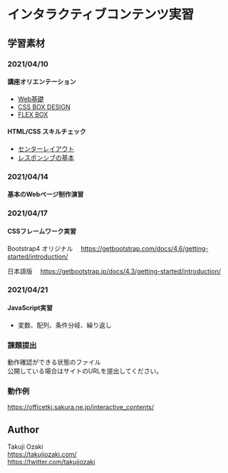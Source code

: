 # インタラクティブコンテンツ実習
## 学習素材

### 2021/04/10
#### 講座オリエンテーション
- [Web基礎](https://github.com/takujiozaki/info_architect/blob/master/pdf/Web%E5%9F%BA%E7%A4%8E.pdf)
- [CSS BOX DESIGN](https://github.com/takujiozaki/info_architect/blob/master/pdf/css_box_design.pdf)
- [FLEX BOX](https://github.com/takujiozaki/info_architect/blob/master/pdf/flexbox_cheatsheet.pdf)
#### HTML/CSS スキルチェック
- [センターレイアウト](https://github.com/takujiozaki/info_architect/blob/master/pdf/css_center_layout.pdf)
- [レスポンシブの基本](https://github.com/takujiozaki/info_architect/blob/master/pdf/responsive_web_design.pdf)

### 2021/04/14
#### 基本のWebページ制作演習

### 2021/04/17
#### CSSフレームワーク実習
Bootstrap4
オリジナル　
https://getbootstrap.com/docs/4.6/getting-started/introduction/

日本語版　
https://getbootstrap.jp/docs/4.3/getting-started/introduction/

####

### 2021/04/21
#### JavaScript実習  
- 変数、配列、条件分岐、繰り返し


### 課題提出
動作確認ができる状態のファイル  
公開している場合はサイトのURLを提出してください。

### 動作例
https://officetkj.sakura.ne.jp/interactive_contents/

## Author
Takuji Ozaki  
https://takujiozaki.com/  
https://twitter.com/takujiozaki
